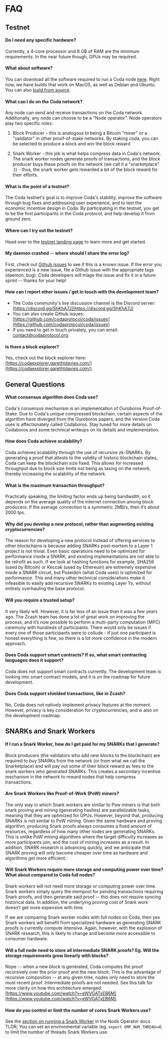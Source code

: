 # FAQ

## Testnet

#### Do I need any specific hardware?

Currently, a 4-core processor and 8 GB of RAM are the minimum requirements.  In the near future though, GPUs may be required.

#### What about software?

You can download all the software required to run a Coda node [here](https://codaprotocol.com/docs/getting-started/#installation). Right now, we have builds that work on MacOS, as well as Debian and Ubuntu. You can also [build from source](https://github.com/codaprotocol/coda).

#### What can I do on the Coda network?

Any node can send and receive transactions on the Coda network. Additionally, any node can choose to be a "Node operator". Node operators play two specific roles:

1) Block Producer - this is analogous to being a Bitcoin "miner" or a "validator" in other  proof-of-stake networks. By staking coda, you can be selected to produce a block and win the block reward

2) Snark Worker - this job is what helps compress data in Coda's network. The snark worker nodes generate proofs of transactions, and the block producer buys these proofs on the network (we call it a "snarketplace" :)) - thus, the snark worker gets rewarded a bit of the block reward for their efforts.

#### What is the point of a testnet?

The Coda testnet's goal is to improve Coda's stability, improve the software through bug fixes and addressing user experience, and to test the economic incentive design in Coda. By participating in the testnet, you get to be the first participants in the Coda protocol, and help develop it from ground zero.

#### Where can I try out the testnet?

Head over to the [testnet landing page](/testnet.html) to learn more and get started.

#### My  daemon crashed -- where should I share the error log?

First, check out [Github issues](https://github.com/codaprotocol/coda/issues) to see if this is a known issue. If the error you experienced is a new issue, file a Github issue with the appropriate tags (daemon, bug). Coda developers will triage the issue and fix it in a future sprint -- thanks for your help!

#### How can I report other issues / get in touch with the development team?

- The Coda community's live discussion channel is the Discord server: [https://discord.gg/ShKhA7J](https://discord.gg/ShKhA7J)
- You can also create Github issues: [https://github.com/codaprotocol/coda/issues](https://github.com/codaprotocol/coda/issues)
- If you need to get in touch privately, you can email: contact@codaprotocol.org

#### Is there a block explorer?

Yes, check out the block explorer here: [https://codaexplorer.garethtdavies.com/](https://codaexplorer.garethtdavies.com/).

## General Questions

#### What consensus algorithm does Coda use?

Coda's consensus mechanism is an implementation of Ouroboros Proof-of-Stake. Due to Coda's unique compressed blockchain, certain aspects of the algorithm have diverged from the Ouroboros papers, and the version Coda uses is affectionately called Codaboros. Stay tuned for more details on Codaboros and some technical writeups on its details and implementation.

#### How does Coda achieve scalability?

Coda achieves scalability through the use of recursive zk-SNARKs. By generating a proof that attests to the validity of historic blockchain states, Coda can keep the blockchain size fixed. This allows for increased throughput due to block size limits not being as taxing on the network, thereby increasing the scalability of the network.

#### What is the maximum transaction throughput?

Practically speaking, the limiting factor ends up being bandwidth, so it depends on the average quality of the internet connection among block producers. If the average connection is a symmetric 2MB/s, then it’s about 2000 tps.

#### Why did you develop a new protocol, rather than augmenting existing cryptocurrencies?

The reason for developing a new protocol instead of offering services to other blockchains is because adding SNARKs post-mortem to a Layer 1 project is not trivial. Even basic operations need to be optimized for performance inside a SNARK, and existing implementations are not able to be retrofit as such. If we look at hashing functions for example, SHA256 (used by Bitcoin) or Keccak (used by Ethereum) are extremely expensive inside a SNARK circuit, but Poseidon (what Coda uses) is optimized for performance. This and many other technical considerations make it infeasible to easily add recursive SNARKs to existing Layer 1’s, without entirely overhauling the base protocol.

#### Will you require a trusted setup?

It very likely will. However, it is far less of an issue than it was a few years ago. The Zcash team has done a lot of great work on improving the process, and it’s now possible to perform a multi-party computation (MPC) ceremony with hundreds of participants. There would only be issues if every one of those participants were to collude - if just one participant is honest everything is fine, so there is a lot more confidence in the modern approach.

#### Does Coda support smart contracts? If so, what smart contracting languages does it support?

Coda does not support smart contracts currently. The development team is looking into smart contract models, and it is on the roadmap for future development.

#### Does Coda support shielded transactions, like in Zcash?

No, Coda does not natively implement privacy features at the moment. However, privacy is key consideration for cryptocurrencies, and is also on the development roadmap.

## SNARKs and Snark Workers

#### If I run a Snark Worker, how do I get paid for my SNARKs that I generate?

Block producers (the validators who add new blocks to the blockchain) are required to buy SNARKs from the network (or from what we call the Snarketplace) and will pay out some of their block reward as fees to the snark workers who generated SNARKs. This creates a secondary incentive mechanism in the network to reward nodes that help compress transactions.

#### Are Snark Workers like Proof-of-Work (PoW) miners?

The only way in which Snark workers are similar to Pow miners is that both snark proving and mining (generating hashes) are parallelizable tasks, meaning that they are optimized for GPUs. However, beyond that, producing SNARKs is not similar to PoW mining. Given the same hardware and proving algorithm, producing Snark proofs always consumes a fixed amount of resources, regardless of how many other nodes are generating SNARKs. This is unlike PoW mining algorithms where the target difficulty increases as more participants join, and the cost of mining increases as a result. In addition, SNARK research is advancing quickly, and we anticipate that SNARK proving will only become cheaper over time as hardware and algorithms get more efficient.

#### Will Snark Workers require more storage and computing power over time? What about compared to Coda full nodes?

Snark workers will not need more storage or computing power over time. Snark workers simply query the mempool for pending transactions requiring Snark proofs, and then generate said proof -- this does not require syncing historical data. In addition, the underlying proving cost of Snark work doesn’t get more expensive with time.

If we are comparing Snark worker nodes with full nodes on Coda, then yes Snark workers will benefit from specialized hardware as generating SNARK proofs is currently compute intensive. Again, however, with the explosion of SNARK research, this is likely to change and become more accessible to consumer hardware.

#### Will a full node need to store all intermediate SNARK proofs? Eg. Will the storage requirements grow linearly with blocks?

Nope -- when a new block is generated, Coda computes the proof recursively over the prior proof and the new block. This is the advantage of recursive composition -- at any given time, nodes only need to store the most recent proof. Intermediate proofs are not needed. See this talk for more clarity on how this architecture emerged: [https://www.youtube.com/watch?v=eWVGATxEB6M](https://www.youtube.com/watch?v=eWVGATxEB6M).

#### How do you control or limit the number of cores Snark Workers use?

See the [section on running a Snark Worker](../node-operator/#producing-snarks-in-the-coda-network) in the Node Operator docs. TLDR; You can set an environmental variable (eg. `export OMP_NUM_THREAD=4`) to limit the number of threads Snark Workers use.